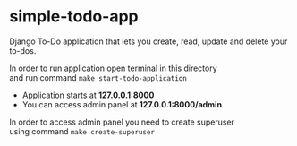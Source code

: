 # simple-todo-app
Django To-Do application that lets you create, read, update and delete your to-dos.

In order to run application open terminal in this directory\
and run command `make start-todo-application`

- Application starts at **127.0.0.1:8000**
- You can access admin panel at **127.0.0.1:8000/admin**

In order to access admin panel you need to create superuser\
using command `make create-superuser`